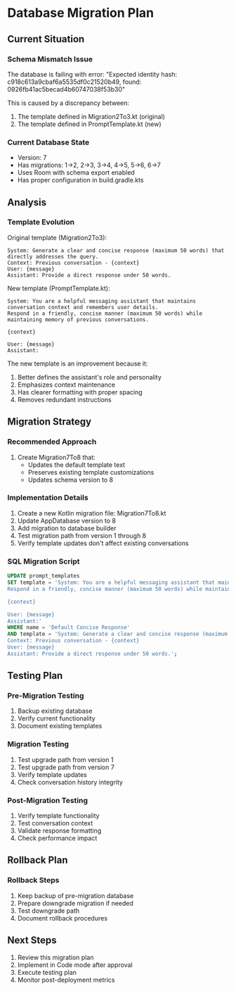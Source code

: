 # Database Migration Plan

## Current Situation

### Schema Mismatch Issue
The database is failing with error: "Expected identity hash: c918c613a9cbaf6a5535df0c21520b49, found: 0926fb41ac5becad4b60747038f53b30"

This is caused by a discrepancy between:
1. The template defined in Migration2To3.kt (original)
2. The template defined in PromptTemplate.kt (new)

### Current Database State
- Version: 7
- Has migrations: 1→2, 2→3, 3→4, 4→5, 5→6, 6→7
- Uses Room with schema export enabled
- Has proper configuration in build.gradle.kts

## Analysis

### Template Evolution
Original template (Migration2To3):
```
System: Generate a clear and concise response (maximum 50 words) that directly addresses the query.
Context: Previous conversation - {context}
User: {message}
Assistant: Provide a direct response under 50 words.
```

New template (PromptTemplate.kt):
```
System: You are a helpful messaging assistant that maintains conversation context and remembers user details.
Respond in a friendly, concise manner (maximum 50 words) while maintaining memory of previous conversations.

{context}

User: {message}
Assistant:
```

The new template is an improvement because it:
1. Better defines the assistant's role and personality
2. Emphasizes context maintenance
3. Has clearer formatting with proper spacing
4. Removes redundant instructions

## Migration Strategy

### Recommended Approach
1. Create Migration7To8 that:
   - Updates the default template text
   - Preserves existing template customizations
   - Updates schema version to 8

### Implementation Details
1. Create a new Kotlin migration file: Migration7To8.kt
2. Update AppDatabase version to 8
3. Add migration to database builder
4. Test migration path from version 1 through 8
5. Verify template updates don't affect existing conversations

### SQL Migration Script
```sql
UPDATE prompt_templates 
SET template = 'System: You are a helpful messaging assistant that maintains conversation context and remembers user details.
Respond in a friendly, concise manner (maximum 50 words) while maintaining memory of previous conversations.

{context}

User: {message}
Assistant:'
WHERE name = 'Default Concise Response' 
AND template = 'System: Generate a clear and concise response (maximum 50 words) that directly addresses the query.
Context: Previous conversation - {context}
User: {message}
Assistant: Provide a direct response under 50 words.';
```

## Testing Plan

### Pre-Migration Testing
1. Backup existing database
2. Verify current functionality
3. Document existing templates

### Migration Testing
1. Test upgrade path from version 1
2. Test upgrade path from version 7
3. Verify template updates
4. Check conversation history integrity

### Post-Migration Testing
1. Verify template functionality
2. Test conversation context
3. Validate response formatting
4. Check performance impact

## Rollback Plan

### Rollback Steps
1. Keep backup of pre-migration database
2. Prepare downgrade migration if needed
3. Test downgrade path
4. Document rollback procedures

## Next Steps
1. Review this migration plan
2. Implement in Code mode after approval
3. Execute testing plan
4. Monitor post-deployment metrics